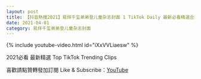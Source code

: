 ```yaml
---
layout: post
title: 【抖音熱搜2021】易烊千玺弟弟登儿童杂志封面 1 TikTok Daily 最新必看精選合集2021 04 01
date: 2021-04-01
category: 易烊千玺弟弟登儿童杂志封面
---
```


{% include youtube-video.html id="iXxVVLiaesw" %}

2021必看 最新精選 Top TikTok Trending Clips

喜歡請點贊轉發加訂閱 Like & Subscribe：[YouTube](https://www.youtube.com/channel/UCAoR7VcanIPd04uEq_GIylA/videos)

